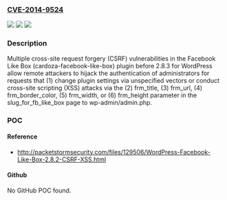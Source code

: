 ### [CVE-2014-9524](https://cve.mitre.org/cgi-bin/cvename.cgi?name=CVE-2014-9524)
![](https://img.shields.io/static/v1?label=Product&message=n%2Fa&color=blue)
![](https://img.shields.io/static/v1?label=Version&message=n%2Fa&color=blue)
![](https://img.shields.io/static/v1?label=Vulnerability&message=n%2Fa&color=brighgreen)

### Description

Multiple cross-site request forgery (CSRF) vulnerabilities in the Facebook Like Box (cardoza-facebook-like-box) plugin before 2.8.3 for WordPress allow remote attackers to hijack the authentication of administrators for requests that (1) change plugin settings via unspecified vectors or conduct cross-site scripting (XSS) attacks via the (2) frm_title, (3) frm_url, (4) frm_border_color, (5) frm_width, or (6) frm_height parameter in the slug_for_fb_like_box page to wp-admin/admin.php.

### POC

#### Reference
- http://packetstormsecurity.com/files/129506/WordPress-Facebook-Like-Box-2.8.2-CSRF-XSS.html

#### Github
No GitHub POC found.


